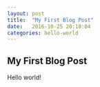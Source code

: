 ```yaml
---
layout: post
title:  "My First Blog Post"
date:   2016-10-25 20:18:04
categories: hello-world
---
```

## My First Blog Post
Hello world!
